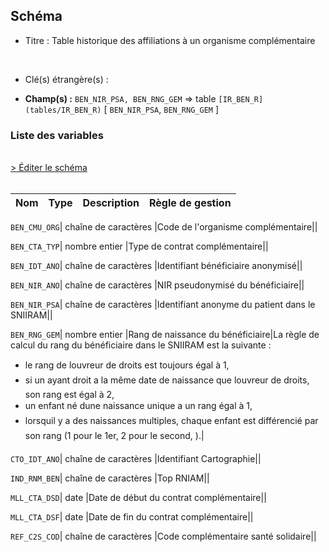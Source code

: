## Schéma


- Titre : Table historique des affiliations à un organisme complémentaire
<br />



- Clé(s) étrangère(s) : <br />

- **Champ(s) :** `BEN_NIR_PSA, BEN_RNG_GEM`
  => table `[IR_BEN_R](tables/IR_BEN_R)` [ `BEN_NIR_PSA`, `BEN_RNG_GEM` ]<br />

 
### Liste des variables
<br />
<div>
    <a href="https://gitlab.com/healthdatahub/applications-du-hdh/schema-snds/-/tree/master/schemas/REFERENTIELS/IR_ORC_R.json"
       target="_blank" rel="noopener noreferrer">> Éditer le schéma</a>
</div>
<br />

Nom | Type | Description | Règle de gestion
-|-|-|-



`BEN_CMU_ORG`| chaîne de caractères |Code de l'organisme complémentaire||

`BEN_CTA_TYP`| nombre entier |Type de contrat complémentaire||

`BEN_IDT_ANO`| chaîne de caractères |Identifiant bénéficiaire anonymisé||

`BEN_NIR_ANO`| chaîne de caractères |NIR pseudonymisé du bénéficiaire||

`BEN_NIR_PSA`| chaîne de caractères |Identifiant anonyme du patient dans le SNIIRAM||

`BEN_RNG_GEM`| nombre entier |Rang de naissance du bénéficiaire|La règle de calcul du rang du bénéficiaire dans le SNIIRAM est la suivante :
- le rang de louvreur de droits est toujours égal à 1,
- si un ayant droit a la même date de naissance que louvreur de droits, son rang est égal à 2,
- un enfant né dune naissance unique a un rang égal à 1,
- lorsquil y a des naissances multiples, chaque enfant est différencié par son rang (1 pour le 1er, 2 pour le second, ).|

`CTO_IDT_ANO`| chaîne de caractères |Identifiant Cartographie||

`IND_RNM_BEN`| chaîne de caractères |Top RNIAM||

`MLL_CTA_DSD`| date |Date de début du contrat complémentaire||

`MLL_CTA_DSF`| date |Date de fin du contrat complémentaire||

`REF_C2S_COD`| chaîne de caractères |Code complémentaire santé solidaire||
